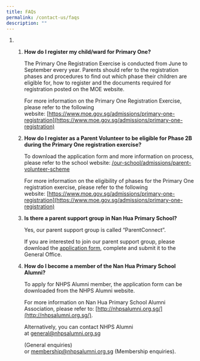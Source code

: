 ```yaml
---
title: FAQs
permalink: /contact-us/faqs
description: ""
---
```

1.  1.  **How do I register my child/ward for Primary One?**
        
        The Primary One Registration Exercise is conducted from June to September every year. Parents should refer to the registration phases and procedures to find out which phase their children are eligible for, how to register and the documents required for registration posted on the MOE website.
        
        For more information on the Primary One Registration Exercise, please refer to the following website: [https://www.moe.gov.sg/admissions/primary-one-registration](https://www.moe.gov.sg/admissions/primary-one-registration)
        
    
    2.  **How do I register as a Parent Volunteer to be eligible for Phase 2B during the Primary One registration exercise?**
        
        To download the application form and more information on process, please refer to the school website: [/our-school/admissions/parent-volunteer-scheme](https://nanhuapri.moe.edu.sg/our-school/admissions/parent-volunteer-scheme)
        
        For more information on the eligibility of phases for the Primary One registration exercise, please refer to the following website: [https://www.moe.gov.sg/admissions/primary-one-registration](https://www.moe.gov.sg/admissions/primary-one-registration)
        
    
    3.  **Is there a parent support group in Nan Hua Primary School?**
        
        Yes, our parent support group is called “ParentConnect”.
        
        If you are interested to join our parent support group, please download the [application form](https://nanhuapri.moe.edu.sg/qql/slot/u732/2020/Contact%20Us/FAQs/Parent%20Connect%20Application%20Form.pdf), complete and submit it to the General Office.
        
    
    4.  **How do I become a member of the Nan Hua Primary School Alumni?**
        
        To apply for NHPS Alumni member, the application form can be downloaded from the NHPS Alumni website.
        
        For more information on Nan Hua Primary School Alumni Association, please refer to: [http://nhpsalumni.org.sg/](http://nhpsalumni.org.sg/).
        
        Alternatively, you can contact NHPS Alumni at [general@nhpsalumni.org.sg](mailto:general@nhpsalumni.org.sg)
        
        (General enquiries) or [membership@nhpsalumni.org.sg](mailto:membership@nhpsalumni.org.sg) (Membership enquiries).